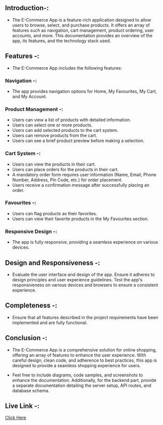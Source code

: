 ## Introduction-: 

- The E-Commerce App is a feature-rich application designed to allow users to browse, select, and purchase products. It offers an array of features such as navigation, cart management, product ordering, user accounts, and more. This documentation provides an overview of the app, its features, and the technology stack used.


## Features -: 

- The E-Commerce App includes the following features:

### Navigation -:
- The app provides navigation options for Home, My Favourites, My Cart, and My Account.

### Product Management -: 
- Users can view a list of products with detailed information.
- Users can select one or more products.
- Users can add selected products to the cart system.
- Users can remove products from the cart.
- Users can see a brief product preview before making a selection.

### Cart System -: 
- Users can view the products in their cart.
- Users can place orders for the products in their cart.
- A mandatory order form requires user information (Name, Email, Phone Number, Address, Pin Code, etc.) for order placement.
- Users receive a confirmation message after successfully placing an order.

### Favourites -: 
- Users can flag products as their favorites.
- Users can view their favorite products in the My Favourites section.

### Responsive Design -: 
- The app is fully responsive, providing a seamless experience on various devices.


## Design and Responsiveness -: 
- Evaluate the user interface and design of the app. Ensure it adheres to design principles and user experience guidelines. Test the app's responsiveness on various devices and browsers to ensure a consistent experience.

## Completeness -: 
- Ensure that all features described in the project requirements have been implemented and are fully functional.

## Conclusion -: 
- The E-Commerce App is a comprehensive solution for online shopping, offering an array of features to enhance the user experience. With careful design, clean code, and adherence to best practices, this app is designed to provide a seamless shopping experience for users.

- Feel free to include diagrams, code samples, and screenshots to enhance the documentation. Additionally, for the backend part, provide a separate documentation detailing the server setup, API routes, and database schema.

## Live Link -: 

<a href="https://mrrushikesh.github.io/Rushikesh_Ingale_HTML_capstone_25_Oct_2023/index.html">Click Here</a>